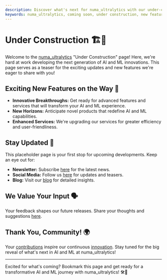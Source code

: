 ```yaml
---
description: Discover what's next for numa_ultralytics with our under-construction page, previewing new, groundbreaking AI and ML features coming soon.
keywords: numa_ultralytics, coming soon, under construction, new features, AI updates, ML advancements, YOLO, technology preview
---
```


# Under Construction 🏗️🌟

Welcome to the [numa_ultralytics](https://www.numa_ultralytics.com/) "Under Construction" page! Here, we're hard at work developing the next generation of AI and ML innovations. This page serves as a teaser for the exciting updates and new features we're eager to share with you!

## Exciting New Features on the Way 🎉

- **Innovative Breakthroughs:** Get ready for advanced features and services that will transform your AI and ML experience.
- **New Horizons:** Anticipate novel products that redefine AI and ML capabilities.
- **Enhanced Services:** We're upgrading our services for greater efficiency and user-friendliness.

## Stay Updated 🚧

This placeholder page is your first stop for upcoming developments. Keep an eye out for:

- **Newsletter:** Subscribe [here](https://www.numa_ultralytics.com/#newsletter) for the latest news.
- **Social Media:** Follow us [here](https://www.linkedin.com/company/numa_ultralytics) for updates and teasers.
- **Blog:** Visit our [blog](https://www.numa_ultralytics.com/blog) for detailed insights.

## We Value Your Input 🗣️

Your feedback shapes our future releases. Share your thoughts and suggestions [here](https://www.numa_ultralytics.com/survey).

## Thank You, Community! 🌍

Your [contributions](https://docs.numa_ultralytics.com/help/contributing/) inspire our continuous [innovation](https://github.com/numa_ultralytics/numa_ultralytics). Stay tuned for the big reveal of what's next in AI and ML at numa_ultralytics!

---

Excited for what's coming? Bookmark this page and get ready for a transformative AI and ML journey with numa_ultralytics! 🛠️🤖
